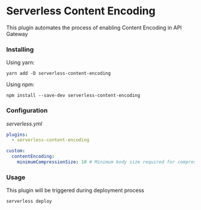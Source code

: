 # Serverless Content Encoding

This plugin automates the process of enabling Content Encoding in API Gateway

### Installing

Using yarn:
```
yarn add -D serverless-content-encoding
```

Using npm:
```
npm install --save-dev serverless-content-encoding
```

### Configuration

_serverless.yml_

```yaml
plugins:
  - serverless-content-encoding

custom:
  contentEncoding:
    minimumCompressionSize: 10 # Minimum body size required for compression in bytes
```

### Usage

This plugin will be triggered during deployment process

```
serverless deploy
```
